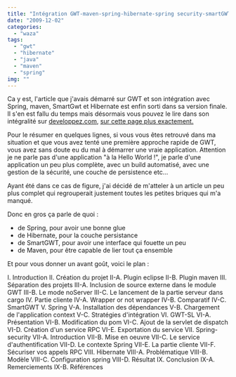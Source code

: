 ```yaml
---
title: "Intégration GWT-maven-spring-hibernate-spring security-smartGWT"
date: "2009-12-02"
categories: 
  - "waza"
tags: 
  - "gwt"
  - "hibernate"
  - "java"
  - "maven"
  - "spring"
img: ""
---
```


Ca y est, l'article que j'avais démarré sur GWT et son intégration avec Spring, maven, SmartGwt et Hibernate est enfin sorti dans sa version finale. Il s'en est fallu du temps mais désormais vous pouvez le lire dans son intégralité sur [developpez.com](http://www.developpez.com/ "developpez.com"), [sur cette page plus exactement.](http://hugo.developpez.com/tutoriels/java/gwt/utilisation-gwt-avec-spring-et-hibernate/ "Utilisation de GWT avec spring et hibernate")

Pour le résumer en quelques lignes, si vous vous êtes retrouvé dans ma situation et que vous avez tenté une première approche rapide de GWT, vous avez sans doute eu du mal à démarrer une vraie application. Attention je ne parle pas d'une application "à la Hello World !", je parle d'une application un peu plus complète, avec un build automatisé, avec une gestion de la sécurité, une couche de persistence etc...

Ayant été dans ce cas de figure, j'ai décidé de m'atteler à un article un peu plus complet qui regrouperait justement toutes les petites briques qui m'a manqué.

Donc en gros ça parle de quoi :

- de Spring, pour avoir une bonne glue
- de Hibernate, pour la couche persistance
- de SmartGWT, pour avoir une interface qui fouette un peu
- de Maven, pour être capable de lier tout ça ensemble

Et pour vous donner un avant goût, voici le plan :

I. Introduction
II. Création du projet
 II-A. Plugin eclipse
 II-B. Plugin maven
III. Séparation des projets
 III-A. Inclusion de source externe dans le module GWT
 III-B. Le mode noServer
 III-C. Le lancement de la partie serveur dans cargo
IV. Partie cliente
 IV-A. Wrapper or not wrapper
 IV-B. Comparatif
 IV-C. SmartGWT
V. Spring
 V-A. Installation des dépendances
 V-B. Chargement de l'application context
 V-C. Stratégies d'intégration
VI. GWT-SL
 VI-A. Présentation
 VI-B. Modification du pom
 VI-C. Ajout de la servlet de dispatch
 VI-D. Création d'un service RPC
 VI-E. Exportation du service
VII. Spring-security
 VII-A. Introduction
 VII-B. Mise en oeuvre
 VII-C. Le service d'authentification
 VII-D. Le contexte Spring
 VII-E. La partie cliente
 VII-F. Sécuriser vos appels RPC
VIII. Hibernate
 VIII-A. Problématique
 VIII-B. Modèle
 VIII-C. Configuration spring
 VIII-D. Résultat
IX. Conclusion
 IX-A. Remerciements
 IX-B. Références
